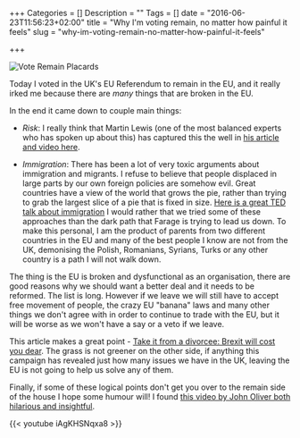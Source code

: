 +++
Categories = []
Description = ""
Tags = []
date = "2016-06-23T11:56:23+02:00"
title = "Why I'm voting remain, no matter how painful it feels"
slug = "why-im-voting-remain-no-matter-how-painful-it-feels"

+++

![Vote Remain Placards](/vote-remain.jpg)

Today I voted in the UK's EU Referendum to remain in the EU, and it really irked me because there are *many* things that are broken in the EU.

In the end it came down to couple main things:

* *Risk*: I really think that Martin Lewis (one of the most balanced experts who has spoken up about this) has captured this the well in [his article and video here](http://blog.moneysavingexpert.com/2016/06/05/how-to-vote-in-the-eu-referendum/).

* *Immigration*: There has been a lot of very toxic arguments about immigration and migrants. I refuse to believe that people displaced in large parts by our own foreign policies are somehow evil. Great countries have a view of the world that grows the pie, rather than trying to grab the largest slice of a pie that is fixed in size. [Here is a great TED talk about immigration](https://www.ted.com/talks/alexander_betts_our_refugee_system_is_failing_here_s_how_we_can_fix_it) I would rather that we tried some of these approaches than the dark path that Farage is trying to lead us down. To make this personal, I am the product of parents from two different countries in the EU and many of the best people I know are not from the UK, demonising the Polish, Romanians, Syrians, Turks or any other country is a path I will not walk down.

The thing is the EU is broken and dysfunctional as an organisation, there are good reasons why we should want a better deal and it needs to be reformed. The list is long. However if we leave we will still have to accept free movement of people, the crazy EU "banana" laws and many other things we don't agree with in order to continue to trade with the EU, but it will be worse as we won't have a say or a veto if we leave.

This article makes a great point - [Take it from a divorcee: Brexit will cost you dear](http://blogs.spectator.co.uk/2016/06/divorcing-europe/). The grass is not greener on the other side, if anything this campaign has revealed just how many issues we have in the UK, leaving the EU is not going to help us solve any of them.

Finally, if some of these logical points don't get you over to the remain side of the house I hope some humour will! I found [this video by John Oliver both hilarious and insightful](https://www.youtube.com/watch?v=iAgKHSNqxa8).

{{< youtube iAgKHSNqxa8 >}}
